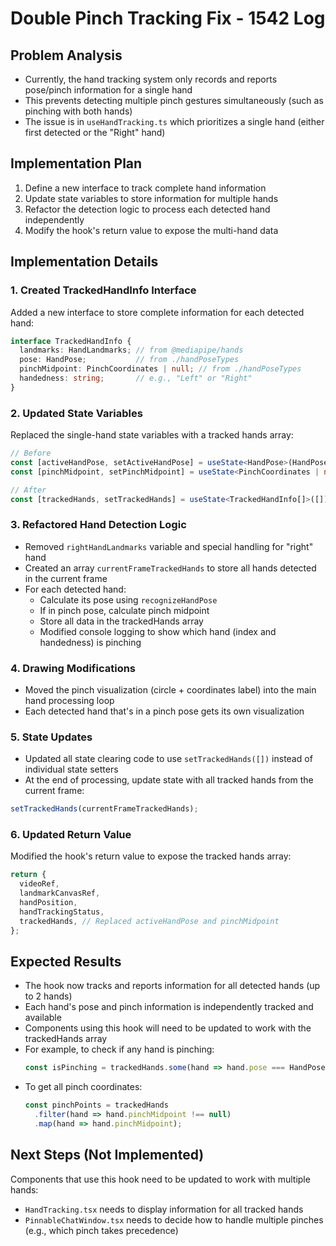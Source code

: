 # Double Pinch Tracking Fix - 1542 Log

## Problem Analysis
- Currently, the hand tracking system only records and reports pose/pinch information for a single hand
- This prevents detecting multiple pinch gestures simultaneously (such as pinching with both hands)
- The issue is in `useHandTracking.ts` which prioritizes a single hand (either first detected or the "Right" hand)

## Implementation Plan
1. Define a new interface to track complete hand information
2. Update state variables to store information for multiple hands
3. Refactor the detection logic to process each detected hand independently
4. Modify the hook's return value to expose the multi-hand data

## Implementation Details

### 1. Created TrackedHandInfo Interface
Added a new interface to store complete information for each detected hand:

```typescript
interface TrackedHandInfo {
  landmarks: HandLandmarks; // from @mediapipe/hands
  pose: HandPose;           // from ./handPoseTypes
  pinchMidpoint: PinchCoordinates | null; // from ./handPoseTypes
  handedness: string;       // e.g., "Left" or "Right"
}
```

### 2. Updated State Variables
Replaced the single-hand state variables with a tracked hands array:

```typescript
// Before
const [activeHandPose, setActiveHandPose] = useState<HandPose>(HandPose.NONE);
const [pinchMidpoint, setPinchMidpoint] = useState<PinchCoordinates | null>(null);

// After
const [trackedHands, setTrackedHands] = useState<TrackedHandInfo[]>([]);
```

### 3. Refactored Hand Detection Logic
- Removed `rightHandLandmarks` variable and special handling for "right" hand
- Created an array `currentFrameTrackedHands` to store all hands detected in the current frame
- For each detected hand:
  - Calculate its pose using `recognizeHandPose`
  - If in pinch pose, calculate pinch midpoint
  - Store all data in the trackedHands array
  - Modified console logging to show which hand (index and handedness) is pinching

### 4. Drawing Modifications
- Moved the pinch visualization (circle + coordinates label) into the main hand processing loop
- Each detected hand that's in a pinch pose gets its own visualization

### 5. State Updates
- Updated all state clearing code to use `setTrackedHands([])` instead of individual state setters
- At the end of processing, update state with all tracked hands from the current frame:
```typescript
setTrackedHands(currentFrameTrackedHands);
```

### 6. Updated Return Value
Modified the hook's return value to expose the tracked hands array:

```typescript
return {
  videoRef,
  landmarkCanvasRef,
  handPosition,
  handTrackingStatus,
  trackedHands, // Replaced activeHandPose and pinchMidpoint
};
```

## Expected Results
- The hook now tracks and reports information for all detected hands (up to 2 hands)
- Each hand's pose and pinch information is independently tracked and available 
- Components using this hook will need to be updated to work with the trackedHands array
- For example, to check if any hand is pinching:
  ```typescript
  const isPinching = trackedHands.some(hand => hand.pose === HandPose.PINCH_CLOSED);
  ```
- To get all pinch coordinates:
  ```typescript
  const pinchPoints = trackedHands
    .filter(hand => hand.pinchMidpoint !== null)
    .map(hand => hand.pinchMidpoint);
  ```

## Next Steps (Not Implemented)
Components that use this hook need to be updated to work with multiple hands:
- `HandTracking.tsx` needs to display information for all tracked hands
- `PinnableChatWindow.tsx` needs to decide how to handle multiple pinches (e.g., which pinch takes precedence)